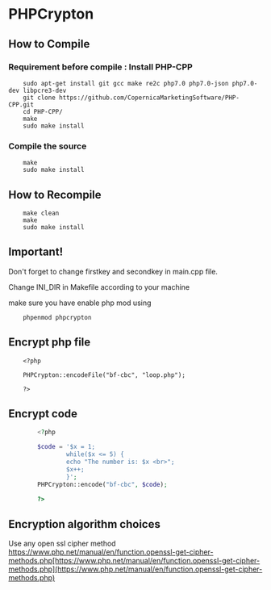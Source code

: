 # PHPCrypton

## How to Compile

### Requirement before compile : Install PHP-CPP

        sudo apt-get install git gcc make re2c php7.0 php7.0-json php7.0-dev libpcre3-dev 
        git clone https://github.com/CopernicaMarketingSoftware/PHP-CPP.git
        cd PHP-CPP/
        make
        sudo make install

### Compile the source

        make
        sudo make install

## How to Recompile

        make clean
        make
        sudo make install

## Important!

Don't forget to change firstkey and secondkey in main.cpp file.

Change INI_DIR in Makefile according to your machine

make sure you have enable php mod using
        
        phpenmod phpcrypton


## Encrypt php file

        <?php

        PHPCrypton::encodeFile("bf-cbc", "loop.php");

        ?>

## Encrypt code

````php
        <?php

        $code = '$x = 1;        
                while($x <= 5) {
                echo "The number is: $x <br>";
                $x++;
                }';
        PHPCrypton::encode("bf-cbc", $code);

        ?>
````

## Encryption algorithm choices

Use any open ssl cipher method https://www.php.net/manual/en/function.openssl-get-cipher-methods.php[https://www.php.net/manual/en/function.openssl-get-cipher-methods.php](https://www.php.net/manual/en/function.openssl-get-cipher-methods.php)


